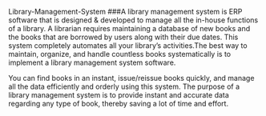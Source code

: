 Library-Management-System
###A library management system is ERP software that is designed & developed to manage all the in-house functions of a library. A librarian requires maintaining a database of new books and the books that are borrowed by users along with their due dates. This system completely automates all your library’s activities.The best way to maintain, organize, and handle countless books systematically is to implement a library management system software.

You can find books in an instant, issue/reissue books quickly, and manage all the data efficiently and orderly using this system. The purpose of a library management system is to provide instant and accurate data regarding any type of book, thereby saving a lot of time and effort.
